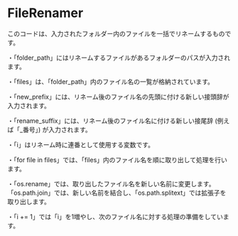 # FileRenamer
このコードは、入力されたフォルダー内のファイルを一括でリネームするものです。

・「folder_path」にはリネームするファイルがあるフォルダーのパスが入力されます。

・「files」は、「folder_path」内のファイル名の一覧が格納されています。

・「new_prefix」には、リネーム後のファイル名の先頭に付ける新しい接頭辞が入力されます。

・「rename_suffix」には、リネーム後のファイル名に付ける新しい接尾辞 (例えば「_番号」) が入力されます。

・「i」はリネーム時に連番として使用する変数です。

・「for file in files」では、「files」内のファイル名を順に取り出して処理を行います。

・「os.rename」では、取り出したファイル名を新しい名前に変更します。
「os.path.join」では、新しい名前を結合し、「os.path.splitext」では拡張子を取り出します。

・「i += 1」では「i」を1増やし、次のファイル名に対する処理の準備をしています。
